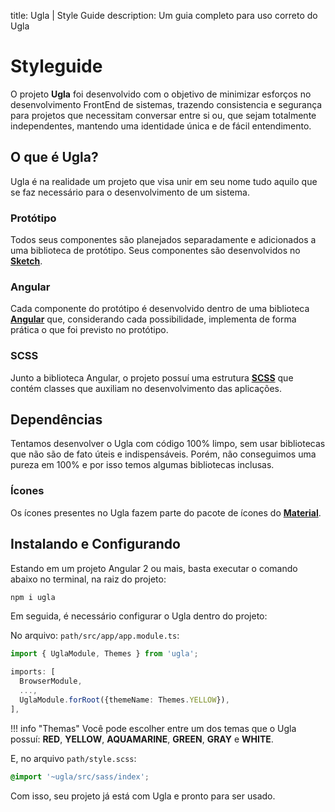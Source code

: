 title: Ugla | Style Guide
description: Um guia completo para uso correto do Ugla

# Styleguide
O projeto **Ugla** foi desenvolvido com o objetivo de minimizar esforços no desenvolvimento FrontEnd de sistemas, trazendo consistencia e segurança para projetos que necessitam conversar entre si ou, que sejam totalmente independentes, mantendo uma identidade única e de fácil entendimento.

## O que é Ugla?
Ugla é na realidade um projeto que visa unir em seu nome tudo aquilo que se faz necessário para o desenvolvimento de um sistema.

### Protótipo
Todos seus componentes são planejados separadamente e adicionados a uma biblioteca de protótipo. Seus componentes são desenvolvidos no [**Sketch**](https://www.sketch.com/).

### Angular
Cada componente do protótipo é desenvolvido dentro de uma biblioteca [**Angular**](https://angular.io/) que, considerando cada possibilidade, implementa de forma prática o que foi previsto no protótipo.

### SCSS
Junto a biblioteca Angular, o projeto possuí uma estrutura [**SCSS**](https://sass-lang.com/) que contém classes que auxiliam no desenvolvimento das aplicações.

## Dependências
Tentamos desenvolver o Ugla com código 100% limpo, sem usar bibliotecas que não são de fato úteis e indispensáveis. Porém, não conseguimos uma pureza em 100% e por isso temos algumas bibliotecas inclusas.

### Ícones
Os ícones presentes no Ugla fazem parte do pacote de ícones do [**Material**](https://material.io/resources/icons/?style=baseline).

## Instalando e Configurando
Estando em um projeto Angular 2 ou mais, basta executar o comando abaixo no terminal, na raiz do projeto:

```bash
npm i ugla
```

Em seguida, é necessário configurar o Ugla dentro do projeto:

No arquivo: `path/src/app/app.module.ts`:

```typescript
import { UglaModule, Themes } from 'ugla';
```

```typescript
imports: [
  BrowserModule,
  ...,
  UglaModule.forRoot({themeName: Themes.YELLOW}),
],
```

!!! info "Themas"
    Você pode escolher entre um dos temas que o Ugla possuí: **RED**, **YELLOW**, **AQUAMARINE**, **GREEN**, **GRAY** e **WHITE**.

E, no arquivo `path/style.scss`:

```scss
@import '~ugla/src/sass/index';
```

Com isso, seu projeto já está com Ugla e pronto para ser usado.